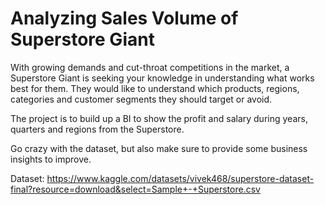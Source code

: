 # Analyzing Sales Volume of Superstore Giant
With growing demands and cut-throat competitions in the market, a Superstore Giant is seeking your knowledge in understanding what works best for them. They would like to understand which products, regions, categories and customer segments they should target or avoid.

The project is to build up a BI to show the profit and salary during years, quarters and regions from the Superstore.

Go crazy with the dataset, but also make sure to provide some business insights to improve.

Dataset: https://www.kaggle.com/datasets/vivek468/superstore-dataset-final?resource=download&select=Sample+-+Superstore.csv
